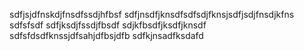 sdfjsjdfnskdjfnsdfssdjhfbsf
sdfjnsdfjknsdfsdfsdjfknsjsdfjsdjfnsdjkfns\
sdfsfsdf
sdfjksdjfssdjfbsdf
sdjkfbsdfjksdfjknsdf
sdfsfdsdfknssjdfsahjdfbsjdfb
sdfkjnsadfksdafd
